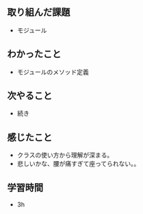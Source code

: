 ## 取り組んだ課題
- モジュール

## わかったこと
- モジュールのメソッド定義

## 次やること
- 続き

## 感じたこと
- クラスの使い方から理解が深まる。
- 悲しいかな、腰が痛すぎて座ってられない。。

## 学習時間
- 3h
